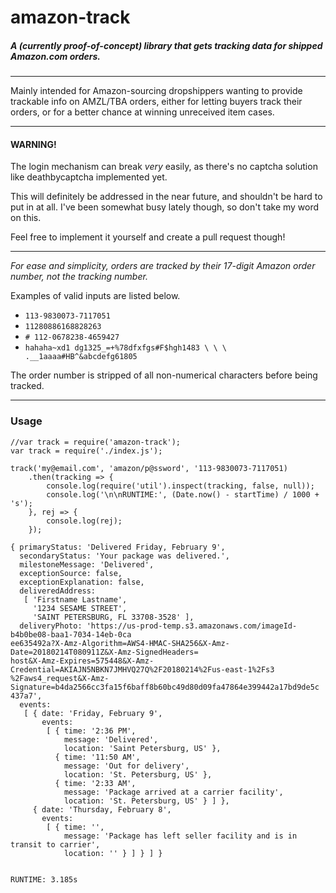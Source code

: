 # amazon-track
##### A (currently proof-of-concept) library that gets tracking data for shipped Amazon.com orders.
---
Mainly intended for Amazon-sourcing dropshippers wanting to provide trackable info on AMZL/TBA orders, either for letting buyers track their orders, or for a better chance at winning unreceived item cases.

---
#### WARNING!
The login mechanism can break *very* easily, as there's no captcha solution like deathbycaptcha implemented yet.

This will definitely be addressed in the near future, and shouldn't be hard to put in at all. I've been somewhat busy lately though, so don't take my word on this.

Feel free to implement it yourself and create a pull request though!

---
*For ease and simplicity, orders are tracked by their 17-digit Amazon order number, not the tracking number.*

Examples of valid inputs are listed below.

* `113-9830073-7117051`
* `11280886168828263`
* `# 112-0678238-4659427`
* `hahaha~xd1 dg1325_=+%78dfxfgs#F$hgh1483 \ \ \  .__1aaaa#HB^&abcdefg61805`

The order number is stripped of all non-numerical characters before being tracked.

---
### Usage
```
//var track = require('amazon-track');
var track = require('./index.js');

track('my@email.com', 'amazon/p@ssword', '113-9830073-7117051)
    .then(tracking => {
        console.log(require('util').inspect(tracking, false, null));
        console.log('\n\nRUNTIME:', (Date.now() - startTime) / 1000 + 's');
    }, rej => {
        console.log(rej);
    });
```
```
{ primaryStatus: 'Delivered Friday, February 9',                                           
  secondaryStatus: 'Your package was delivered.',                                          
  milestoneMessage: 'Delivered',                                                           
  exceptionSource: false,                                                                  
  exceptionExplanation: false,                                                             
  deliveredAddress:                                                                        
   [ 'Firstname Lastname',                                                                      
     '1234 SESAME STREET',                                                          
     'SAINT PETERSBURG, FL 33708-3528' ],                                                  
  deliveryPhoto: 'https://us-prod-temp.s3.amazonaws.com/imageId-b4b0be08-baa1-7034-14eb-0ca
ee635492a?X-Amz-Algorithm=AWS4-HMAC-SHA256&X-Amz-Date=20180214T080911Z&X-Amz-SignedHeaders=
host&X-Amz-Expires=575448&X-Amz-Credential=AKIAJN5NBKN7JMHVQ27Q%2F20180214%2Fus-east-1%2Fs3
%2Faws4_request&X-Amz-Signature=b4da2566cc3fa15f6baff8b60bc49d80d09fa47864e399442a17bd9de5c
437a7',                                                                                    
  events:                                                                                  
   [ { date: 'Friday, February 9',                                                         
       events:                                                                             
        [ { time: '2:36 PM',                                                               
            message: 'Delivered',                                                          
            location: 'Saint Petersburg, US' },                                            
          { time: '11:50 AM',                                                              
            message: 'Out for delivery',                                                   
            location: 'St. Petersburg, US' },                                              
          { time: '2:33 AM',                                                               
            message: 'Package arrived at a carrier facility',                              
            location: 'St. Petersburg, US' } ] },                                          
     { date: 'Thursday, February 8',                                                       
       events:                                                                             
        [ { time: '',                                                                      
            message: 'Package has left seller facility and is in transit to carrier',      
            location: '' } ] } ] }                                                         


RUNTIME: 3.185s                                                                            
```
